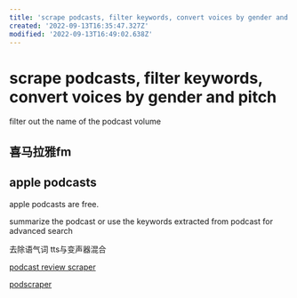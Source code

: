 ```yaml
---
title: 'scrape podcasts, filter keywords, convert voices by gender and pitch'
created: '2022-09-13T16:35:47.327Z'
modified: '2022-09-13T16:49:02.638Z'
---
```


# scrape podcasts, filter keywords, convert voices by gender and pitch

filter out the name of the podcast volume

## 喜马拉雅fm

## apple podcasts

apple podcasts are free.

summarize the podcast or use the keywords extracted from podcast for advanced search

去除语气词 tts与变声器混合

[podcast review scraper](https://github.com/amirandalibi/apple-podcasts-review-scraper)

[podscraper](https://github.com/justin/podscraper)
